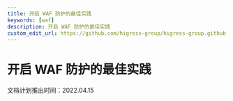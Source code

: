 ```yaml
---
title: 开启 WAF 防护的最佳实践
keywords: [waf]
description: 开启 WAF 防护的最佳实践
custom_edit_url: https://github.com/higress-group/higress-group.github.io/blob/main/i18n/zh-cn/docusaurus-plugin-content-docs/current/user/waf.md
---
```


# 开启 WAF 防护的最佳实践

文档计划推出时间：2022.04.15
